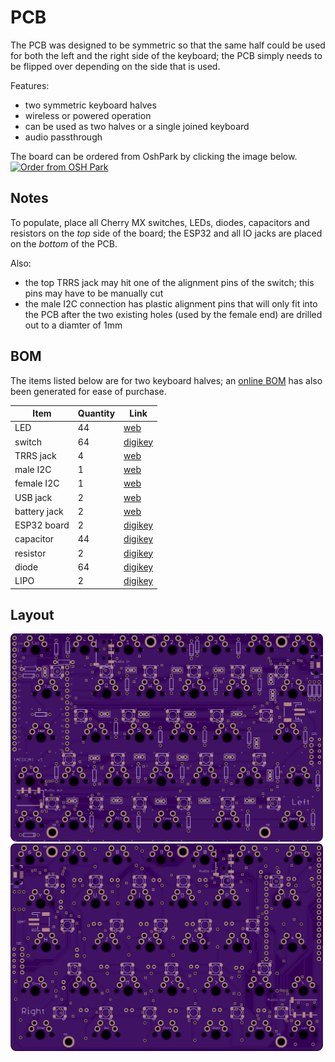 # PCB

The PCB was designed to be symmetric so that the same half could be used for both the left and the right side of the keyboard; the PCB simply needs to be flipped over depending on the side that is used.

Features:
- two symmetric keyboard halves
- wireless or powered operation
- can be used as two halves or a single joined keyboard
- audio passthrough

The board can be ordered from OshPark by clicking the image below.
<a href="https://oshpark.com/shared_projects/jsQ9hCTr"><img src="https://oshpark.com/assets/badge-5b7ec47045b78aef6eb9d83b3bac6b1920de805e9a0c227658eac6e19a045b9c.png" alt="Order from OSH Park"></img></a>

## Notes

To populate, place all Cherry MX switches, LEDs, diodes, capacitors and resistors on the *top* side of the board; the ESP32 and all IO jacks are placed on the *bottom* of the PCB.

Also:
- the top TRRS jack may hit one of the alignment pins of the switch; this pins may have to be manually cut
- the male I2C connection has plastic alignment pins that will only fit into the PCB after the two existing holes (used by the female end) are drilled out to a diamter of 1mm

## BOM

The items listed below are for two keyboard halves; an [online BOM](https://www.digikey.com/classic/RegisteredUser/BOMBillOfMaterials.aspx?path=1&exist=1&id=5155922) has also been generated for ease of purchase.

Item | Quantity | Link
--- | --- | ---
LED | 44 | [web](https://www.digikey.com/product-detail/en/adafruit-industries-llc/1655/1528-1104-ND/5154679)
switch | 64 | [digikey](https://www.digikey.com/product-detail/en/cherry-americas-llc/MX1A-E1NW/CH197-ND/20180)
TRRS jack | 4 | [web](https://www.digikey.com/product-detail/en/cui-inc/SJ2-3574A-SMT-TR/CP-SJ2-3574A-SMT-CT-ND/6619586)
male I2C | 1 | [web](https://www.digikey.com/product-detail/en/mill-max-manufacturing-corp/829-22-005-20-001101/ED90506-ND/2416226)
female I2C | 1 | [web](https://www.digikey.com/product-detail/en/mill-max-manufacturing-corp/399-10-105-10-008000/ED8305-ND/4456255)
USB jack | 2 | [web](https://www.digikey.com/product-detail/en/cui-inc/UJ2-MIBH2-4-SMT-TR/102-4007-1-ND/6187929)
battery jack | 2 | [web](https://www.digikey.com/product-detail/en/jst-sales-america-inc/S2B-PH-SM4-TB(LF)(SN)/455-1749-1-ND/926846)
ESP32 board | 2 | [digikey](https://www.digikey.com/product-detail/en/sparkfun-electronics/DEV-13907/1568-1444-ND/6419476)
capacitor | 44 | [digikey](https://www.digikey.com/product-detail/en/avx-corporation/SR205E104MAR/478-3192-ND/936834)
resistor | 2 | [digikey](https://www.digikey.com/product-detail/en/yageo/CFR-50JB-52-330K/330KH-ND/1634)
diode | 64 | [digikey](https://www.digikey.com/product-detail/en/fairchild-on-semiconductor/1N4148/1N4148FS-ND/458603)
LIPO | 2 | [digikey](https://www.digikey.com/product-detail/en/sparkfun-electronics/PRT-08483/1568-1487-ND/5271295)

## Layout

<img src="../img/pcb_top.png" width=500 />
<img src="../img/pcb_bottom.png" width=500 />
